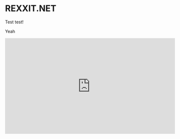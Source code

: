 <html lang="en">

<head>
    <title>Rexxit.net</title>
</head>
<body>
    <h1>REXXIT.NET</h1>
    <p>Test test!</p>
    <p>Yeah</p>
    <iframe width="560" height="315" src="https://www.youtube.com/embed/C-eGlIf7yx4" title="YouTube video player" frameborder="0" allow="accelerometer; autoplay; clipboard-write; encrypted-media; gyroscope; picture-in-picture" allowfullscreen></iframe>
</body>
</html>

